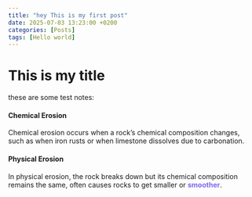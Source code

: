 ```yaml
---
title: "hey This is my first post"
date: 2025-07-03 13:23:00 +0200
categories: [Posts]
tags: [Hello world]
---
```


# This is my title

these are some test notes:

#### Chemical Erosion
Chemical erosion occurs when a rock’s chemical composition changes, such as when iron rusts or when limestone dissolves due to carbonation.

#### Physical Erosion
In physical erosion, the rock breaks down but its chemical composition remains the same, often causes rocks to get smaller or <span style="color: MediumSlateBlue; font-weight:bold">smoother</span>. 
